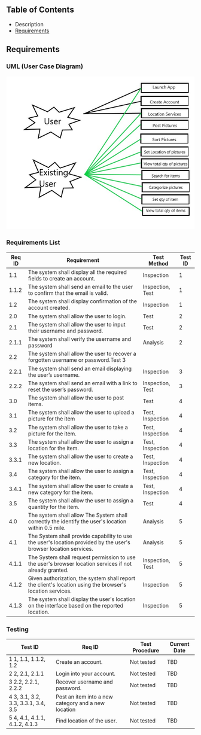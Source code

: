 ## Table of Contents
* Description
* [Requirements](#Requirements-Main)



## Requirements 

### UML (User Case Diagram)

![UML](https://github.com/MetelBrand/Project/blob/main/UML.jpg)

### Requirements List

Req ID | Requirement | Test Method | Test ID
--- | --- | --- | ---
1.1 | The system shall display all the required fields to create an account.| Inspection | 1		
1.1.2	| The system shall send an email to the user to confirm that the email is valid. |	Inspection, Test	| 1
1.2	| The system shall display confirmation of the account created. | Inspection | 1
2.0 | The system shall allow the user to login.  | Test | 2
2.1	| The system shall allow the user to input their username and password. | Test	| 2
2.1.1	| The system shall verify the username and password	| Analysis	| 2
2.2	| The system shall allow the user to recover a forgotten username or password.Test	3
2.2.1	| The system shall send an email displaying the user’s username. | Inspection |	3
2.2.2	| The system shall send an email with a link to reset the user’s password. | Inspection, Test	| 3
3.0 | The system shall allow the user to post items. | Test	| 4
3.1	| The system shall allow the user to upload a picture for the item	| Test, Inspection	| 4
3.2	| The system shall allow the user to take a picture for the item.	| Test, Inspection	| 4
3.3	| The system shall allow the user to assign a location for the item. | Test, Inspection	| 4
3.3.1	| The system shall allow the user to create a new location. | Test, Inspection	| 4
3.4	| The system shall allow the user to assign a category for the item. | Test, Inspection	| 4
3.4.1	| The system shall allow the user to create a new category for the item.	| Test, Inspection	| 4
3.5	| The system shall allow the user to assign a quantity for the item.	| Test	| 4
4.0 | The system shall allow The System shall correctly the identify the user's location within 0.5 mile.	| Analysis	| 5
4.1	| The System shall provide capability to use the user's location provided by the user's browser location services. | Analysis	| 5
4.1.1	| The System shall request permission to use the user's browser location services if not already granted. | Inspection, Test	| 5
4.1.2	| Given authorization, the system shall report the client's location using the browser's location services. | Inspection	| 5
4.1.3	| The system shall display the user's location on the interface based on the reported location. | Inspection	| 5

### Testing
Test ID	| Req ID	| Test Procedure	| Current Date
--- | --- | --- | --- 
1	1, 1.1, 1.1.2, 1.2 | Create an account.	| Not tested	| TBD
2	2, 2.1, 2.1.1	| Login into your account.	| Not tested	| TBD
3	2.2, 2.2.1, 2.2.2	| Recover username and password.	| Not tested	| TBD
4	3, 3.1, 3.2, 3.3, 3.3.1, 3.4, 3.5 	| Post an item into a new category and a new location	| Not tested	| TBD
5	4, 4.1, 4.1.1, 4.1.2, 4.1.3	| Find location of the user.	| Not tested	| TBD

